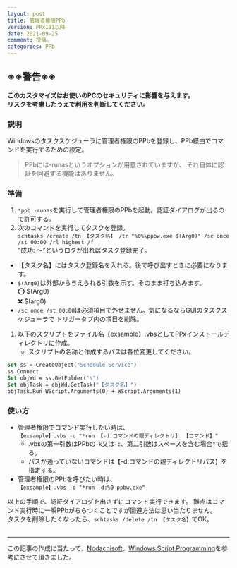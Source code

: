 ```yaml
---
layout: post
title: 管理者権限PPb
version: PPx181以降
date: 2021-09-25
comment: 投稿。
categories: PPb
---
```

## ※※警告※※
**このカスタマイズはお使いのPCのセキュリティに影響を与えます。<BR>
リスクを考慮したうえで利用を判断してください。**

### 説明
Windowsのタスクスケジューラに管理者権限のPPbを登録し、PPb経由でコマンドを実行するための設定。

> PPbには-runasというオプションが用意されていますが、
  それ自体に認証を回避する機能はありません。

### 準備
1. `*ppb -runas`を実行して管理者権限のPPbを起動。認証ダイアログが出るので許可する。
1. 次のコマンドを実行してタスクを登録。<BR>
  `schtasks /create /tn 【タスク名】 /tr "%0%\ppbw.exe $(Arg0)" /sc once /st 00:00 /rl highest /f`<BR>
  "成功: ～"というログが出ればタスク登録完了。<BR>
 - 【タスク名】にはタスク登録名を入れる。後で呼び出すときに必要になります。
 - `$(Arg0)`は外部から与えられる引数を示す。そのまま打ち込みます。<BR>
    :o: $(Arg0)<BR>
    :x: $(arg0)
 - `/sc once /st 00:00`は必須項目で外せません。気になるならGUIのタスクスケジューラで
   トリガータブ内の項目を削除。
1. 以下のスクリプトをファイル名【exsample】\.vbsとしてPPxインストールディレクトリに作成。<BR>
   - スクリプトの名称と作成するパスは各位変更してください。<BR>

```vb
Set ss = CreateObject("Schedule.Service")
ss.Connect
Set objWd = ss.GetFolder("\")
Set objTask = objWd.GetTask("【タスク名】")
objTask.Run WScript.Arguments(0) + WScript.Arguments(1)

```

### 使い方
- 管理者権限でコマンド実行したい時は、<BR>
  `【exsample】.vbs -c "*run 【-d:コマンドの親ディレクトリ】 【コマンド】"`<BR>
  - \.vbsの第一引数はPPbの`-k`又は`-c`、第二引数はスペースを含む場合`"`で括る。<BR>
  - パスが通っていないコマンドは【-d:コマンドの親ディレクトリパス】を指定する。
- 管理者権限のPPbを呼びたい時は、<BR>
  `【exsample】.vbs -c "*run -d:%0 ppbw.exe"`


以上の手順で、認証ダイアログを出さずにコマンド実行できます。
難点はコマンド実行時に一瞬PPbがちらつくことですが回避方法は思い当たりません。<BR>
タスクを削除したくなったら、`schtasks /delete /tn 【タスク名】`でOK。
<BR><BR>

---

この記事の作成に当たって、[Nodachisoft](https://nodachisoft.com/common/jp/article/jp000107/)、[Windows Script Programming](http://scripting.cocolog-nifty.com/blog/2010/01/post-9f96.html)を参考にさせて頂きました。



